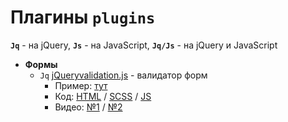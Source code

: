 # Плагины `plugins`

**`Jq`** - на jQuery, **`Js`** - на JavaScript, **`Jq/Js`** - на jQuery и JavaScript

- **Формы**
  - `Jq` [jQueryvalidation.js](https://jqueryvalidation.org/) - валидатор форм 
    - Пример: [тут](https://abraklion.github.io/plugins/jQueryFormValidation.html)
    - Код: [HTML](./src/jQueryFormValidation.html) / [SCSS](./src/sass/style.scss) / [JS](./src/js/jqueryvalidation.js)
    - Видео: [№1](https://www.youtube.com/watch?v=NJiSIu4FkBE&ab_channel=loftblog) / [№2](https://www.youtube.com/watch?v=_hWW2nxcUJk&t=772s&ab_channel=InventionTricks)
